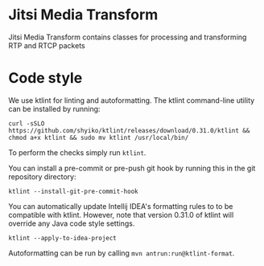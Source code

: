 # Jitsi Media Transform
Jitsi Media Transform contains classes for processing and transforming RTP and RTCP packets

# Code style
We use ktlint for linting and autoformatting. The ktlint command-line utility
can be installed by running:
```
curl -sSLO https://github.com/shyiko/ktlint/releases/download/0.31.0/ktlint && chmod a+x ktlint && sudo mv ktlint /usr/local/bin/
```

To perform the checks simply run `ktlint`.

You can install a pre-commit or pre-push git hook by running this in the git
repository directory:
```
ktlint --install-git-pre-commit-hook
```

You can automatically update Intellij IDEA's formatting rules to to be
compatible with ktlint. However, note that version 0.31.0 of ktlint will
override any Java code style settings.
```
ktlint --apply-to-idea-project
```

Autoformatting can be run by calling `mvn antrun:run@ktlint-format`.
